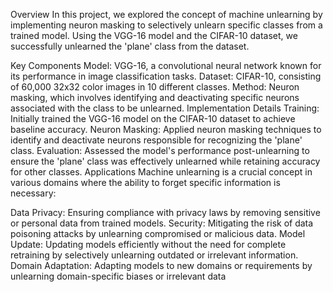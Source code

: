 Overview
In this project, we explored the concept of machine unlearning by implementing neuron masking to selectively unlearn specific classes from a trained model. Using the VGG-16 model and the CIFAR-10 dataset, we successfully unlearned the 'plane' class from the dataset.

Key Components
Model: VGG-16, a convolutional neural network known for its performance in image classification tasks.
Dataset: CIFAR-10, consisting of 60,000 32x32 color images in 10 different classes.
Method: Neuron masking, which involves identifying and deactivating specific neurons associated with the class to be unlearned.
Implementation Details
Training: Initially trained the VGG-16 model on the CIFAR-10 dataset to achieve baseline accuracy.
Neuron Masking: Applied neuron masking techniques to identify and deactivate neurons responsible for recognizing the 'plane' class.
Evaluation: Assessed the model's performance post-unlearning to ensure the 'plane' class was effectively unlearned while retaining accuracy for other classes.
Applications
Machine unlearning is a crucial concept in various domains where the ability to forget specific information is necessary:

Data Privacy: Ensuring compliance with privacy laws by removing sensitive or personal data from trained models.
Security: Mitigating the risk of data poisoning attacks by unlearning compromised or malicious data.
Model Update: Updating models efficiently without the need for complete retraining by selectively unlearning outdated or irrelevant information.
Domain Adaptation: Adapting models to new domains or requirements by unlearning domain-specific biases or irrelevant data
